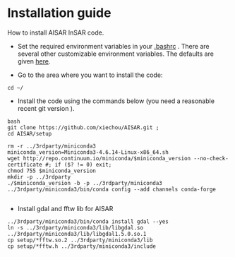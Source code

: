 # Installation guide
How to install AISAR InSAR code.

* Set the required environment variables in your [.bashrc](./bashrc_contents.md) 
. There are several other customizable environment variables. The defaults are given [here](./custom_variables.md). 

* Go to the area where you want to install the code:

```
cd ~/
```

* Install the code using the commands below (you need a reasonable recent git version ). 

```
bash
git clone https://github.com/xiechou/AISAR.git ;
cd AISAR/setup

rm -r ../3rdparty/miniconda3
miniconda_version=Miniconda3-4.6.14-Linux-x86_64.sh
wget http://repo.continuum.io/miniconda/$miniconda_version --no-check-certificate #; if ($? != 0) exit; 
chmod 755 $miniconda_version
mkdir -p ../3rdparty
./$miniconda_version -b -p ../3rdparty/miniconda3
../3rdparty/miniconda3/bin/conda config --add channels conda-forge


```

* Install gdal and fftw lib for AISAR
```
../3rdparty/miniconda3/bin/conda install gdal --yes
ln -s ../3rdparty/miniconda3/lib/libgdal.so ../3rdparty/miniconda3/lib/libgdal1.5.0.so.1
cp setup/*fftw.so.2 ../3rdparty/miniconda3/lib
cp setup/*fftw.h ../3rdparty/miniconda3/include
```